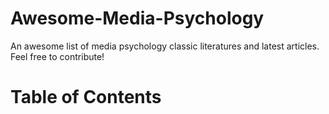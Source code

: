 # Awesome-Media-Psychology
An awesome list of media psychology classic literatures and latest articles. Feel free to contribute!
# Table of Contents  
